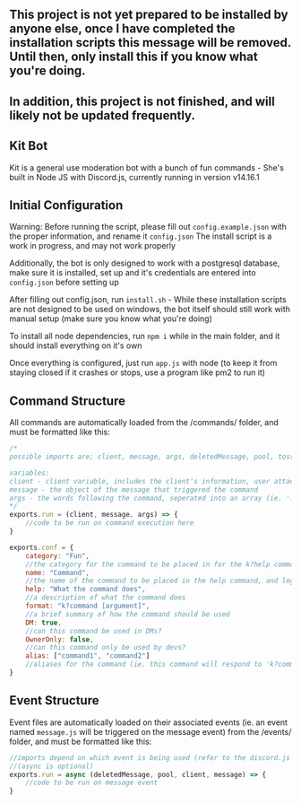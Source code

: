 ## This project is not yet prepared to be installed by anyone else, once I have completed the installation scripts this message will be removed. Until then, only install this if you know what you're doing.
## In addition, this project is not finished, and will likely not be updated frequently.


## Kit Bot
Kit is a general use moderation bot with a bunch of fun commands - She's built in Node JS with Discord.js, currently running in version v14.16.1


## Initial Configuration
Warning: Before running the script, please fill out `config.example.json` with the proper information, and rename it `config.json`
The install script is a work in progress, and may not work properly

Additionally, the bot is only designed to work with a postgresql database, make sure it is installed, set up and it's credentials are entered into `config.json` before setting up

After filling out config.json, run `install.sh` - While these installation scripts are not designed to be used on windows, the bot itself should still work with manual setup (make sure you know what you're doing)

To install all node dependencies, run `npm i` while in the main folder, and it should install everything on it's own

Once everything is configured, just run `app.js` with node (to keep it from staying closed if it crashes or stops, use a program like pm2 to run it)


## Command Structure
All commands are automatically loaded from the /commands/ folder, and must be formatted like this:
```js
/*
possible imports are; client, message, args, deletedMessage, pool, tossedSet, roles

variables:
client - client variable, includes the client's information, user attached to client, etc.
message - the object of the message that triggered the command
args - the words following the command, seperated into an array (ie. '!help word1 word2 word3' would result in ['word1','word2','word3'])
*/
exports.run = (client, message, args) => {
    //code to be run on command execution here
}

exports.conf = {
    category: "Fun",
    //the category for the command to be placed in for the k?help command
    name: "Command",
    //the name of the command to be placed in the help command, and logged in the usage list
    help: "What the command does",
    //a description of what the command does
    format: "k?command [argument]",
    //a brief summary of how the command should be used
    DM: true,
    //can this command be used in DMs?
    OwnerOnly: false,
    //can this command only be used by devs?
    alias: ["command1", "command2"]
    //aliases for the command (ie. this command will respond to 'k?command1' and 'k?command2' as well as it's own name)
}
```


## Event Structure
Event files are automatically loaded on their associated events (ie. an event named `message.js` will be triggered on the message event) from the /events/ folder, and must be formatted like this:
```js
//imports depend on which event is being used (refer to the discord.js documentation), this example in particular is the message event
//(async is optional)
exports.run = async (deletedMessage, pool, client, message) => {
    //code to be run on message event
}

```